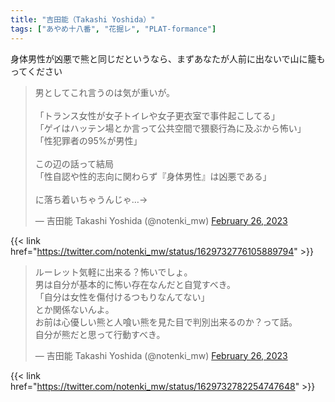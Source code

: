 ```yaml
---
title: "吉田能（Takashi Yoshida）"
tags: ["あやめ十八番", "花掘レ", "PLAT-formance"]
---
```


身体男性が凶悪で熊と同じだというなら、まずあなたが人前に出ないで山に籠もってください

<blockquote class="twitter-tweet"><p lang="ja" dir="ltr">男としてこれ言うのは気が重いが。<br><br>「トランス女性が女子トイレや女子更衣室で事件起こしてる」<br>「ゲイはハッテン場とか言って公共空間で猥褻行為に及ぶから怖い」<br>「性犯罪者の95%が男性」<br><br>この辺の話って結局<br>「性自認や性的志向に関わらず『身体男性』は凶悪である」<br><br>に落ち着いちゃうんじゃ…→</p>&mdash; 吉田能 Takashi Yoshida (@notenki_mw) <a href="https://twitter.com/notenki_mw/status/1629732776105889794?ref_src=twsrc%5Etfw">February 26, 2023</a></blockquote> <script async src="https://platform.twitter.com/widgets.js" charset="utf-8"></script> 

{{< link href="https://twitter.com/notenki_mw/status/1629732776105889794" >}}

<blockquote class="twitter-tweet"><p lang="ja" dir="ltr">ルーレット気軽に出来る？怖いでしょ。<br>男は自分が基本的に怖い存在なんだと自覚すべき。<br>「自分は女性を傷付けるつもりなんてない」<br>とか関係ないんよ。<br>お前は心優しい熊と人喰い熊を見た目で判別出来るのか？って話。<br>自分が熊だと思って行動すべき。</p>&mdash; 吉田能 Takashi Yoshida (@notenki_mw) <a href="https://twitter.com/notenki_mw/status/1629732782254747648?ref_src=twsrc%5Etfw">February 26, 2023</a></blockquote> <script async src="https://platform.twitter.com/widgets.js" charset="utf-8"></script> 

{{< link href="https://twitter.com/notenki_mw/status/1629732782254747648" >}}